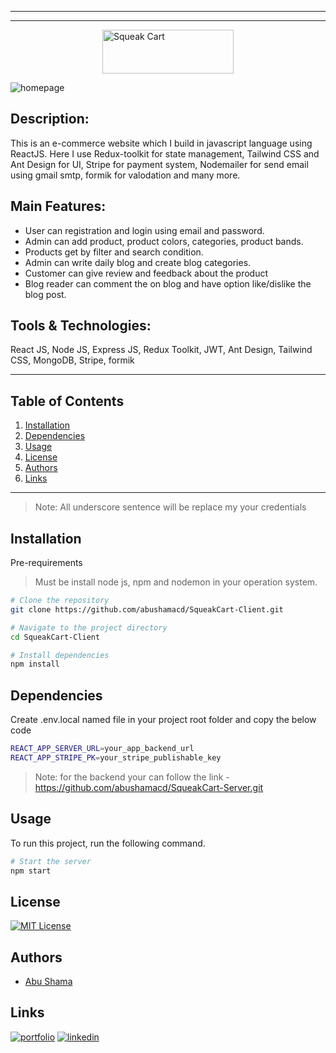 <hr>
<hr>

<a href="https://squeak-cart-client.vercel.app/" style="display: flex; justify-content: center;" class="menu"><img height="70px" width="210px"
            src="https://squeak-cart-client.vercel.app/static/media/main_logo.434189e75170abd9350c.png"
            alt="Squeak Cart"></a>

<img src="https://www.imshama.com/static/media/sq1.a41329223b8301355f3e.png" alt="homepage">

## Description:

This is an e-commerce website which I build in javascript language using ReactJS. Here I use Redux-toolkit for state management, Tailwind CSS and Ant Design for UI, Stripe for payment system, Nodemailer for send email using gmail smtp, formik for valodation and many more.

## Main Features:

- User can registration and login using email and password.
- Admin can add product, product colors, categories, product bands.
- Products get by filter and search condition.
- Admin can write daily blog and create blog categories.
- Customer can give review and feedback about the product
- Blog reader can comment the on blog and have option like/dislike the blog post.

## Tools & Technologies:

React JS, Node JS, Express JS, Redux Toolkit, JWT, Ant Design, Tailwind
CSS, MongoDB, Stripe, formik

---

## Table of Contents

1. [Installation](#installation)
1. [Dependencies](#dependencies)
1. [Usage](#usage)
1. [License](#license)
1. [Authors](#authors)
1. [Links](#links)

---

> Note: All underscore sentence will be replace my your credentials

## Installation

Pre-requirements

> Must be install node js, npm and nodemon in your operation system.

```bash
# Clone the repository
git clone https://github.com/abushamacd/SqueakCart-Client.git

# Navigate to the project directory
cd SqueakCart-Client

# Install dependencies
npm install
```

## Dependencies

Create .env.local named file in your project root folder and copy the below code

```bash
REACT_APP_SERVER_URL=your_app_backend_url
REACT_APP_STRIPE_PK=your_stripe_publishable_key
```

> Note: for the backend your can follow the link - https://github.com/abushamacd/SqueakCart-Server.git

## Usage

To run this project, run the following command.

```bash
# Start the server
npm start
```

## License

[![MIT License](https://img.shields.io/badge/License-MIT-green.svg)](https://choosealicense.com/licenses/mit/)

## Authors

- [Abu Shama](https://www.github.com/abushamacd)

## Links

[![portfolio](https://img.shields.io/badge/my_portfolio-000?style=for-the-badge&logo=ko-fi&logoColor=white)](https://imshama.com)
[![linkedin](https://img.shields.io/badge/linkedin-0A66C2?style=for-the-badge&logo=linkedin&logoColor=white)](https://www.linkedin.com/in/abushamacd)
